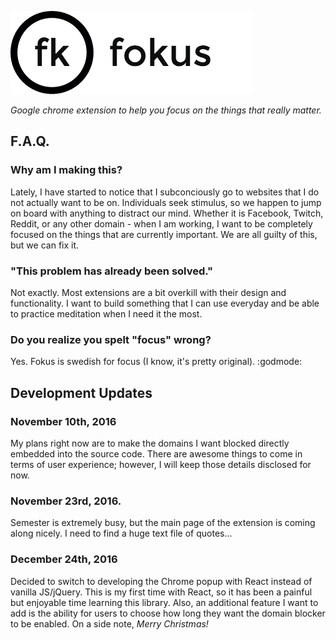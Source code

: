 ![alt-text](https://github.com/williamgrosset/fokus/blob/master/png/fokus_title.png "fokus")  
  
*Google chrome extension to help you focus on the things that really matter.*


## F.A.Q.
### Why am I making this?
Lately, I have started to notice that I subconciously go to websites that I do not actually want to be on. Individuals seek stimulus, so we happen to jump on board with anything to distract our mind. Whether it is Facebook, Twitch, Reddit, or any other domain - when I am working, I want to be completely focused on the things that are currently important. We are all guilty of this, but we can fix it.

### "This problem has already been solved."
Not exactly. Most extensions are a bit overkill with their design and functionality. I want to build something that I can use everyday and be able to practice meditation when I need it the most.

### Do you realize you spelt "focus" wrong?
Yes. Fokus is swedish for focus (I know, it's pretty original). :godmode:

## Development Updates
### November 10th, 2016
My plans right now are to make the domains I want blocked directly embedded into the source code. There are awesome things to come in terms of user experience; however, I will keep those details disclosed for now.

### November 23rd, 2016.
Semester is extremely busy, but the main page of the extension is coming along nicely. I need to find a huge text file of quotes...

### December 24th, 2016
Decided to switch to developing the Chrome popup with React instead of vanilla JS/jQuery. This is my first time with React, so it has been a painful but enjoyable time learning this library. Also, an additional feature I want to add is the ability for users to choose how long they want the domain blocker to be enabled. On a side note, *Merry Christmas!*
